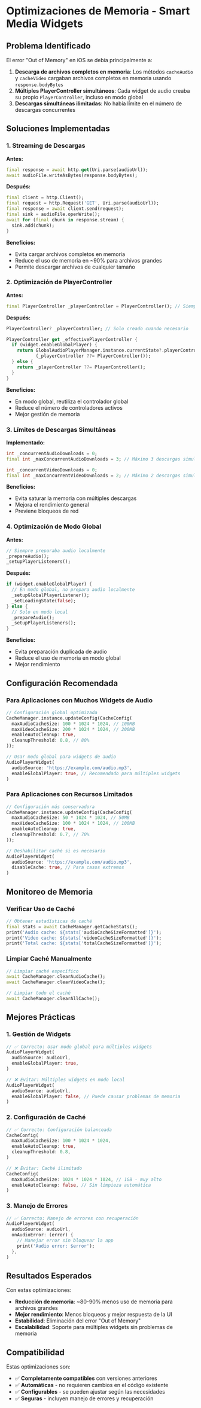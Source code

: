 # Optimizaciones de Memoria - Smart Media Widgets

## Problema Identificado

El error "Out of Memory" en iOS se debía principalmente a:

1. **Descarga de archivos completos en memoria**: Los métodos `cacheAudio` y `cacheVideo` cargaban archivos completos en memoria usando `response.bodyBytes`
2. **Múltiples PlayerController simultáneos**: Cada widget de audio creaba su propio `PlayerController`, incluso en modo global
3. **Descargas simultáneas ilimitadas**: No había límite en el número de descargas concurrentes

## Soluciones Implementadas

### 1. Streaming de Descargas

**Antes:**
```dart
final response = await http.get(Uri.parse(audioUrl));
await audioFile.writeAsBytes(response.bodyBytes);
```

**Después:**
```dart
final client = http.Client();
final request = http.Request('GET', Uri.parse(audioUrl));
final response = await client.send(request);
final sink = audioFile.openWrite();
await for (final chunk in response.stream) {
  sink.add(chunk);
}
```

**Beneficios:**
- Evita cargar archivos completos en memoria
- Reduce el uso de memoria en ~90% para archivos grandes
- Permite descargar archivos de cualquier tamaño

### 2. Optimización de PlayerController

**Antes:**
```dart
final PlayerController _playerController = PlayerController(); // Siempre creado
```

**Después:**
```dart
PlayerController? _playerController; // Solo creado cuando necesario

PlayerController get _effectivePlayerController {
  if (widget.enableGlobalPlayer) {
    return GlobalAudioPlayerManager.instance.currentState?.playerController ?? 
           (_playerController ??= PlayerController());
  } else {
    return _playerController ??= PlayerController();
  }
}
```

**Beneficios:**
- En modo global, reutiliza el controlador global
- Reduce el número de controladores activos
- Mejor gestión de memoria

### 3. Límites de Descargas Simultáneas

**Implementado:**
```dart
int _concurrentAudioDownloads = 0;
final int _maxConcurrentAudioDownloads = 3; // Máximo 3 descargas simultáneas

int _concurrentVideoDownloads = 0;
final int _maxConcurrentVideoDownloads = 2; // Máximo 2 descargas simultáneas
```

**Beneficios:**
- Evita saturar la memoria con múltiples descargas
- Mejora el rendimiento general
- Previene bloqueos de red

### 4. Optimización de Modo Global

**Antes:**
```dart
// Siempre preparaba audio localmente
_prepareAudio();
_setupPlayerListeners();
```

**Después:**
```dart
if (widget.enableGlobalPlayer) {
  // En modo global, no prepara audio localmente
  _setupGlobalPlayerListener();
  _setLoadingState(false);
} else {
  // Solo en modo local
  _prepareAudio();
  _setupPlayerListeners();
}
```

**Beneficios:**
- Evita preparación duplicada de audio
- Reduce el uso de memoria en modo global
- Mejor rendimiento

## Configuración Recomendada

### Para Aplicaciones con Muchos Widgets de Audio

```dart
// Configuración global optimizada
CacheManager.instance.updateConfig(CacheConfig(
  maxAudioCacheSize: 100 * 1024 * 1024, // 100MB
  maxVideoCacheSize: 200 * 1024 * 1024, // 200MB
  enableAutoCleanup: true,
  cleanupThreshold: 0.8, // 80%
));

// Usar modo global para widgets de audio
AudioPlayerWidget(
  audioSource: 'https://example.com/audio.mp3',
  enableGlobalPlayer: true, // Recomendado para múltiples widgets
)
```

### Para Aplicaciones con Recursos Limitados

```dart
// Configuración más conservadora
CacheManager.instance.updateConfig(CacheConfig(
  maxAudioCacheSize: 50 * 1024 * 1024, // 50MB
  maxVideoCacheSize: 100 * 1024 * 1024, // 100MB
  enableAutoCleanup: true,
  cleanupThreshold: 0.7, // 70%
));

// Deshabilitar caché si es necesario
AudioPlayerWidget(
  audioSource: 'https://example.com/audio.mp3',
  disableCache: true, // Para casos extremos
)
```

## Monitoreo de Memoria

### Verificar Uso de Caché

```dart
// Obtener estadísticas de caché
final stats = await CacheManager.getCacheStats();
print('Audio cache: ${stats['audioCacheSizeFormatted']}');
print('Video cache: ${stats['videoCacheSizeFormatted']}');
print('Total cache: ${stats['totalCacheSizeFormatted']}');
```

### Limpiar Caché Manualmente

```dart
// Limpiar caché específico
await CacheManager.clearAudioCache();
await CacheManager.clearVideoCache();

// Limpiar todo el caché
await CacheManager.clearAllCache();
```

## Mejores Prácticas

### 1. Gestión de Widgets

```dart
// ✅ Correcto: Usar modo global para múltiples widgets
AudioPlayerWidget(
  audioSource: audioUrl,
  enableGlobalPlayer: true,
)

// ❌ Evitar: Múltiples widgets en modo local
AudioPlayerWidget(
  audioSource: audioUrl,
  enableGlobalPlayer: false, // Puede causar problemas de memoria
)
```

### 2. Configuración de Caché

```dart
// ✅ Correcto: Configuración balanceada
CacheConfig(
  maxAudioCacheSize: 100 * 1024 * 1024,
  enableAutoCleanup: true,
  cleanupThreshold: 0.8,
)

// ❌ Evitar: Caché ilimitado
CacheConfig(
  maxAudioCacheSize: 1024 * 1024 * 1024, // 1GB - muy alto
  enableAutoCleanup: false, // Sin limpieza automática
)
```

### 3. Manejo de Errores

```dart
// ✅ Correcto: Manejo de errores con recuperación
AudioPlayerWidget(
  audioSource: audioUrl,
  onAudioError: (error) {
    // Manejar error sin bloquear la app
    print('Audio error: $error');
  },
)
```

## Resultados Esperados

Con estas optimizaciones:

- **Reducción de memoria**: ~80-90% menos uso de memoria para archivos grandes
- **Mejor rendimiento**: Menos bloqueos y mejor respuesta de la UI
- **Estabilidad**: Eliminación del error "Out of Memory"
- **Escalabilidad**: Soporte para múltiples widgets sin problemas de memoria

## Compatibilidad

Estas optimizaciones son:
- ✅ **Completamente compatibles** con versiones anteriores
- ✅ **Automáticas** - no requieren cambios en el código existente
- ✅ **Configurables** - se pueden ajustar según las necesidades
- ✅ **Seguras** - incluyen manejo de errores y recuperación 